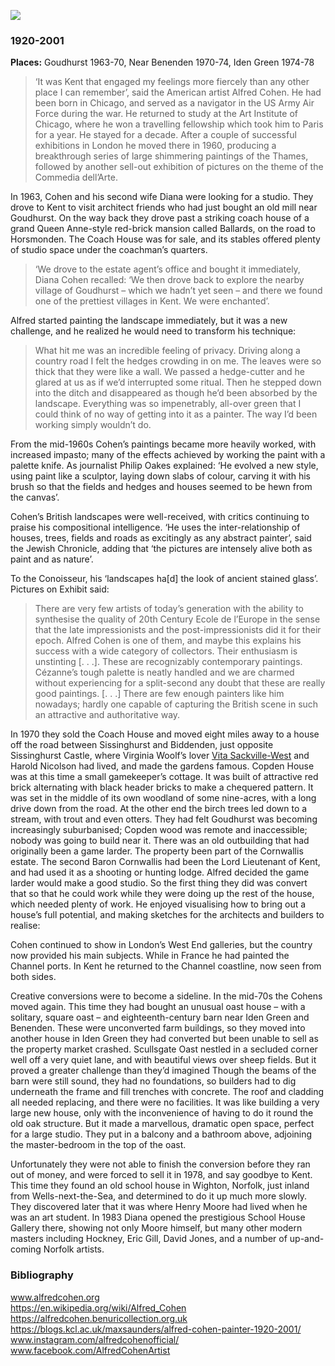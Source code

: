 <a href="https://dev.visual-essays.app"><img src="https://dev-visual-essays.netlify.app/images/ve-button.png"></a>
<param ve-config title="Alfred Cohen" author="Professor Max Saunders" layout="vtl" 
banner="images/sissinghurstpostcode.jpg">
<param ve-entity eid="Q2019734" aliases="Goudhurst">
<param ve-entity eid="Q4874056" aliases="Horsmonden">
<param ve-entity eid="Q24660387" aliases="Sissinghurst">
<param ve-entity eid="Q663588" aliases="Biddenden">
<param ve-entity eid="Q69992873" aliases="Iden Green">
<param ve-entity eid="Q2686542" aliases="Benenden">


### 1920-2001

**Places:** Goudhurst 1963-70, Near Benenden 1970-74, Iden Green 1974-78

>‘It was Kent that engaged my feelings more fiercely than any other place I can remember’, said the American artist Alfred Cohen.  He had been born in Chicago, and served as a navigator in the US Army Air Force during the war.  He returned to study at the Art Institute of Chicago, where he won a travelling fellowship which took him to Paris for a year. He stayed for a decade. After a couple of successful exhibitions in London he moved there in 1960, producing a breakthrough series of large shimmering paintings of the Thames, followed by another sell-out exhibition of pictures on the theme of the Commedia dell’Arte. 

In 1963, Cohen and his second wife Diana were looking for a studio. They drove to Kent to visit architect friends who had just bought an old mill near Goudhurst. On the way back they drove past a striking coach house of a grand Queen Anne-style red-brick mansion called Ballards, on the road to Horsmonden. The Coach House was for sale, and its stables offered plenty of studio space under the coachman’s quarters. 
<param ve-map primary center="Q2019734" zoom="10">
<param ve-image url="images/ballards.jpg" label="The Coach House, Ballards, Near Goudhurst, in 1963. Photo: Alfred Cohen Archive"> 

>‘We drove to the estate agent’s office and bought it immediately, Diana Cohen recalled: ‘We then drove back to explore the nearby village of Goudhurst – which we hadn’t yet seen – and there we found one of the prettiest villages in Kent. We were enchanted’. 

Alfred started painting the landscape immediately, but it was a new challenge, and he realized he would need to transform his technique:

>What hit me was an incredible feeling of privacy. Driving along a country road I felt the hedges crowding in on me. The leaves were so thick that they were like a wall. We passed a hedge-cutter and he glared at us as if we’d interrupted some ritual. Then he stepped down into the ditch and disappeared as though he’d been absorbed by the landscape. Everything was so impenetrably, all-over green that I could think of no way of getting into it as a painter. The way I’d been working simply wouldn’t do. 
<param ve-image url="images/hedgecutting.jpg" label="Alfred Cohen, Hedgecutting and Harvesting, 1969, oil on canvas, 40 x 28 in; 101.6 x 71.1 cm. © The Artist’s Estate. Believed to have been overpainted. Slide, Alfred Cohen Archive">  

From the mid-1960s Cohen’s paintings became more heavily worked, with increased impasto; many of the effects achieved by working the paint with a palette knife. As journalist Philip Oakes explained: ‘He evolved a new style, using paint like a sculptor, laying down slabs of colour, carving it with his brush so that the fields and hedges and houses seemed to be hewn from the canvas’. 
<param ve-image url="images/neargoudhurst.jpg" label="Alfred Cohen, Near Goudhurst, 1965, oil on board, 9.75 x 11.in; 24.8 x 29.9 cm. © The Artist’s Estate. Collection: Diana Cohen. Photo: Peter Huggins"> 
<param ve-image url="images/walmerlifeboat.jpg" label="Alfred Cohen, The Walmer Lifeboat and the Goodwin Sands, 1964, casein on board, 18 x 24 in; 45.7 x 61 cm. © The Artist’s Estate. Photo: Peter Huggins. Arts Council England"> 
<param ve-map primary center="Q2551894" zoom="10">

Cohen’s British landscapes were well-received, with critics continuing to praise his compositional intelligence. ‘He uses the inter-relationship of houses, trees, fields and roads as excitingly as any abstract painter’, said the Jewish Chronicle, adding that ‘the pictures are intensely alive both as paint and as nature’.  
<param ve-image url="images/redlandscape.jpg" label="Red Landscape in Kent, 1965, oil on canvas, 18 x 22 in; 45.7 x 55.9 cm. Alfred Cohen Art Foundation; gift of Michael and Jill Barrington. © The Artist’s Estate. Photo: Peter Huggins"> 
 
To the Conoisseur, his ‘landscapes ha[d] the look of ancient stained glass’.  Pictures on Exhibit said: 

>There are very few artists of today’s generation with the ability to synthesise the quality of 20th Century Ecole de l’Europe in the sense that the late impressionists and the post-impressionists did it for their epoch. Alfred Cohen is one of them, and maybe this explains his success with a wide category of collectors. Their enthusiasm is unstinting [. . .]. These are recognizably contemporary paintings. Cézanne’s tough palette is neatly handled and we are charmed without experiencing for a split-second any doubt that these are really good paintings. [. . .] There are few enough painters like him nowadays; hardly one capable of capturing the British scene in such an attractive and authoritative way. 

In 1970 they sold the Coach House and moved eight miles away to a house off the road between Sissinghurst and Biddenden, just opposite Sissinghurst Castle, where Virginia Woolf’s lover [Vita Sackville-West](/20/20c-sackville-west) and Harold Nicolson had lived, and made the gardens famous. Copden House was at this time a small gamekeeper’s cottage. It was built of attractive red brick alternating with black header bricks to make a chequered pattern. It was set in the middle of its own woodland of some nine-acres, with a long drive down from the road. At the other end the birch trees led down to a stream, with trout and even otters. They had felt Goudhurst was becoming increasingly suburbanised; Copden wood was remote and inaccessible; nobody was going to build near it. There was an old outbuilding that had originally been a game larder. The property been part of the Cornwallis estate. The second Baron Cornwallis had been the Lord Lieutenant of Kent, and had used it as a shooting or hunting lodge. Alfred decided the game larder would make a good studio. So the first thing they did was convert that so that he could work while they were doing up the rest of the house, which 
needed plenty of work. He enjoyed visualising how to bring out a house’s full potential, and making sketches for the architects and builders to realise:
<param ve-map primary center="Q24660387" zoom="10">
<param ve-image url="images/copden.jpg" label="Copden House in 1970. Photo: Alfred Cohen Archives"> 
<param ve-image url="images/copden1974.jpg" label="Copden House in 1974. Photo: Alfred Cohen Archive"> 

Cohen continued to show in London’s West End galleries, but the country now provided his main subjects. While in France he had painted the Channel ports. In Kent he returned to the Channel coastline, now seen from both sides. 
<param ve-image url="images/folkestone.jpg" label="Alfred Cohen, Folkestone, 1974, oil on hardboard, 16 x 20 in; 40.6 x 50.8 cm. © The Artist’s Estate. Private Collection. Photo: Peter Huggins"> 

Creative conversions were to become a sideline. In the mid-70s the Cohens moved again. This time they had bought an unusual oast house – with a solitary, square oast – and eighteenth-century barn near Iden Green and Benenden. These were unconverted farm buildings, so they moved into another house in Iden Green they had converted but been unable to sell as the property market crashed. Scullsgate Oast nestled in a secluded corner well off a very quiet lane, and with beautiful views over sheep fields. But it proved a greater challenge than they’d imagined Though the beams of the barn were still sound, they had no foundations, so builders had to dig underneath the frame and fill trenches with concrete. The roof and cladding all needed replacing, and there were no facilities. It was like building a very large new house, only with the inconvenience of having to do it round the old oak structure. But it made a marvellous, dramatic open space, perfect for a large studio. They put in a balcony and a bathroom above, adjoining the master-bedroom in the top of the oast. 
<param ve-map primary center="Q2686542" zoom="10">
<param ve-image url="images/scullsgate.jpg" label="Scullsgate Oast, Benenden, c. 1978. Photo: Alfred Cohen Archive"> 
<param ve-image url="images/cohenstudio.jpg" label="Alfred Cohen in his studio at Scullsgate Oast, 1978. Photo: Alfred Cohen Archive."> 
 
Unfortunately they were not able to finish the conversion before they ran out of money, and were forced to sell it in 1978, and say goodbye to Kent. This time they found an old school house in Wighton, Norfolk, just inland from Wells-next-the-Sea, and determined to do it up much more slowly. They discovered later that it was where Henry Moore had lived when he was an art student. In 1983 Diana opened the prestigious School House Gallery there, showing not only Moore himself, but many other modern masters including Hockney, Eric Gill, David Jones, and a number of up-and-coming Norfolk artists.

### Bibliography 

www.alfredcohen.org  
https://en.wikipedia.org/wiki/Alfred_Cohen  
https://alfredcohen.benuricollection.org.uk  
https://blogs.kcl.ac.uk/maxsaunders/alfred-cohen-painter-1920-2001/  
www.instagram.com/alfredcohenofficial/  
www.facebook.com/AlfredCohenArtist  

